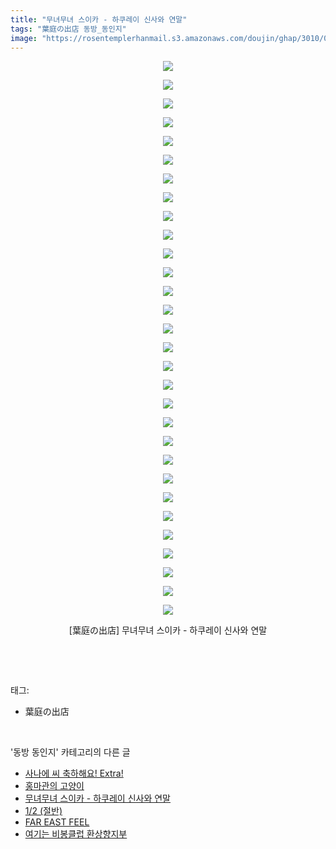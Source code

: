 ```yaml
---
title: "무녀무녀 스이카 - 하쿠레이 신사와 연말"
tags: "葉庭の出店 동방_동인지"
image: "https://rosentemplerhanmail.s3.amazonaws.com/doujin/ghap/3010/001.jpg"
---
```

<div class="article">
<p style="text-align: center; clear: none; float: none;"><img src="{{ site.imgserver11 }}/ghap/3010/001.jpg"/></p>
<p style="text-align: center; clear: none; float: none;"><img src="{{ site.imgserver11 }}/ghap/3010/002.jpg"/></p>
<p style="text-align: center; clear: none; float: none;"><img src="{{ site.imgserver11 }}/ghap/3010/003.jpg"/></p>
<p style="text-align: center; clear: none; float: none;"><img src="{{ site.imgserver11 }}/ghap/3010/004.jpg"/></p>
<p style="text-align: center; clear: none; float: none;"><img src="{{ site.imgserver11 }}/ghap/3010/005.jpg"/></p>
<p style="text-align: center; clear: none; float: none;"><img src="{{ site.imgserver11 }}/ghap/3010/006.jpg"/></p>
<p style="text-align: center; clear: none; float: none;"><img src="{{ site.imgserver11 }}/ghap/3010/007.jpg"/></p>
<p style="text-align: center; clear: none; float: none;"><img src="{{ site.imgserver11 }}/ghap/3010/008.jpg"/></p>
<p style="text-align: center; clear: none; float: none;"><img src="{{ site.imgserver11 }}/ghap/3010/009.jpg"/></p>
<p style="text-align: center; clear: none; float: none;"><img src="{{ site.imgserver11 }}/ghap/3010/010.jpg"/></p>
<p style="text-align: center; clear: none; float: none;"><img src="{{ site.imgserver11 }}/ghap/3010/011.jpg"/></p>
<p style="text-align: center; clear: none; float: none;"><img src="{{ site.imgserver11 }}/ghap/3010/012.jpg"/></p>
<p style="text-align: center; clear: none; float: none;"><img src="{{ site.imgserver11 }}/ghap/3010/013.jpg"/></p>
<p style="text-align: center; clear: none; float: none;"><img src="{{ site.imgserver11 }}/ghap/3010/014.jpg"/></p>
<p style="text-align: center; clear: none; float: none;"><img src="{{ site.imgserver11 }}/ghap/3010/015.jpg"/></p>
<p style="text-align: center; clear: none; float: none;"><img src="{{ site.imgserver11 }}/ghap/3010/016.jpg"/></p>
<p style="text-align: center; clear: none; float: none;"><img src="{{ site.imgserver11 }}/ghap/3010/017.jpg"/></p>
<p style="text-align: center; clear: none; float: none;"><img src="{{ site.imgserver11 }}/ghap/3010/018.jpg"/></p>
<p style="text-align: center; clear: none; float: none;"><img src="{{ site.imgserver11 }}/ghap/3010/019.jpg"/></p>
<p style="text-align: center; clear: none; float: none;"><img src="{{ site.imgserver11 }}/ghap/3010/020.jpg"/></p>
<p style="text-align: center; clear: none; float: none;"><img src="{{ site.imgserver11 }}/ghap/3010/021.jpg"/></p>
<p style="text-align: center; clear: none; float: none;"><img src="{{ site.imgserver11 }}/ghap/3010/022.jpg"/></p>
<p style="text-align: center; clear: none; float: none;"><img src="{{ site.imgserver11 }}/ghap/3010/023.jpg"/></p>
<p style="text-align: center; clear: none; float: none;"><img src="{{ site.imgserver11 }}/ghap/3010/024.jpg"/></p>
<p style="text-align: center; clear: none; float: none;"><img src="{{ site.imgserver11 }}/ghap/3010/025.jpg"/></p>
<p style="text-align: center; clear: none; float: none;"><img src="{{ site.imgserver11 }}/ghap/3010/026.jpg"/></p>
<p style="text-align: center; clear: none; float: none;"><img src="{{ site.imgserver11 }}/ghap/3010/027.jpg"/></p>
<p style="text-align: center; clear: none; float: none;"><img src="{{ site.imgserver11 }}/ghap/3010/028.jpg"/></p>
<p style="text-align: center; clear: none; float: none;"><img src="{{ site.imgserver11 }}/ghap/3010/029.jpg"/></p>
<p style="text-align: center; clear: none; float: none;"><img src="{{ site.imgserver11 }}/ghap/3010/030.jpg"/></p>
<p style="text-align: center; clear: none; float: none;">[葉庭の出店] 무녀무녀 스이카 - 하쿠레이 신사와 연말</p>
<p><br/></p>
</div><br/>
<div class="tagTrail">
<p>태그: </p>
<ul>
<li>葉庭の出店</li>
</ul>
</div><br/>
<div class="another">
<p>'동방 동인지' 카테고리의 다른 글</p>
<ul>
<li><a href="/ghap_3014">사나에 씨 축하해요! Extra!</a></li>
<li><a href="/ghap_3011">홍마관의 고양이</a></li>
<li><a href="/ghap_3010">무녀무녀 스이카 - 하쿠레이 신사와 연말</a></li>
<li><a href="/ghap_3009">1/2 (절반)</a></li>
<li><a href="/ghap_3008">FAR EAST FEEL</a></li>
<li><a href="/ghap_3007">여기는 비봉클럽 환상향지부</a></li>
</ul>
</div><br/>
<div class="cb_module cb_fluid">
<div class="cb_wrt cb_profile">
</div><!-- commentList close -->
</div><br/>
